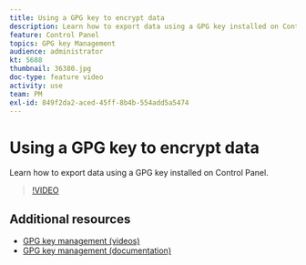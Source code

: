```yaml
---
title: Using a GPG key to encrypt data
description: Learn how to export data using a GPG key installed on Control Panel.
feature: Control Panel
topics: GPG key Management
audience: administrator
kt: 5688
thumbnail: 36380.jpg
doc-type: feature video
activity: use
team: PM
exl-id: 849f2da2-aced-45ff-8b4b-554add5a5474
---
```

# Using a GPG key to encrypt data 

Learn how to export data using a GPG key installed on Control Panel.

>[!VIDEO](https://video.tv.adobe.com/v/36380?quality=12)

## Additional resources

* [GPG key management (videos)](./gpg-key-management-overview.md)
* [GPG key management (documentation)](https://docs.adobe.com/content/help/en/control-panel/using/instances-settings/gpg-keys-management.html)
